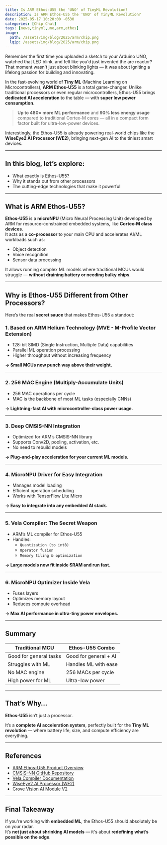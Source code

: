```yaml
---
title: Is ARM Ethos-U55 the 'UNO' of TinyML Revolution?
description: Is ARM Ethos-U55 the 'UNO' of TinyML Revolution?
date: 2025-05-17 10:20:00 -0530
categories: [Chip Chat]
tags: [news,tinyml,uno,arm,ethos]
image:
  path: /assets/img/blog/2025/arm/chip.png
  lqip: /assets/img/blog/2025/arm/chip.png
---
```


Remember the first time you uploaded a sketch to your Arduino UNO, watched that LED blink, and felt like you'd just invented the arc reactor? That moment wasn't just about blinking lights — it was about igniting a lifelong passion for building and innovating.

In the fast-evolving world of **Tiny ML** (Machine Learning on Microcontrollers), **ARM Ethos-U55** is a total game-changer. Unlike traditional processors or even regular microcontrollers, Ethos-U55 brings **dedicated AI acceleration** to the table — with **super low power consumption**.

> **Up to 480× more ML performance** and **90% less energy usage** compared to traditional Cortex-M cores — all in a compact form factor built for ultra-low-power devices.

Interestingly, the Ethos-U55 is already powering real-world chips like the **WiseEye2 AI Processor (WE2)**, bringing next-gen AI to the tiniest smart devices.

---

## In this blog, let’s explore:

- What exactly is Ethos-U55?  
- Why it stands out from other processors  
- The cutting-edge technologies that make it powerful  

---

## What is ARM Ethos-U55?

**Ethos-U55** is a **microNPU** (Micro Neural Processing Unit) developed by ARM for resource-constrained embedded systems, like **Cortex-M class devices**.  
It acts as a **co-processor** to your main CPU and accelerates AI/ML workloads such as:

- Object detection  
- Voice recognition  
- Sensor data processing  

It allows running complex ML models where traditional MCUs would struggle — **without draining battery or needing bulky chips**.

---

## Why is Ethos-U55 Different from Other Processors?

Here’s the real **secret sauce** that makes Ethos-U55 a standout:

### 1. Based on ARM Helium Technology (MVE - M-Profile Vector Extension)

- 128-bit SIMD (Single Instruction, Multiple Data) capabilities  
- Parallel ML operation processing  
- Higher throughput without increasing frequency  

**→ Small MCUs now punch way above their weight.**

---

### 2. 256 MAC Engine (Multiply-Accumulate Units)

- 256 MAC operations per cycle  
- MAC is the backbone of most ML tasks (especially CNNs)  

**→ Lightning-fast AI with microcontroller-class power usage.**

---

### 3. Deep CMSIS-NN Integration

- Optimized for ARM’s CMSIS-NN library  
- Supports Conv2D, pooling, activation, etc.  
- No need to rebuild models  

**→ Plug-and-play acceleration for your current ML models.**

---

### 4. MicroNPU Driver for Easy Integration

- Manages model loading  
- Efficient operation scheduling  
- Works with TensorFlow Lite Micro  

**→ Easy to integrate into any embedded AI stack.**

---

### 5. Vela Compiler: The Secret Weapon

- ARM’s ML compiler for Ethos-U55  
- Handles:
  - `Quantization (to int8)`  
  - `Operator fusion`  
  - `Memory tiling & optimization`  

**→ Large models now fit inside SRAM and run fast.**

---

### 6. MicroNPU Optimizer Inside Vela

- Fuses layers  
- Optimizes memory layout  
- Reduces compute overhead  

**→ Max AI performance in ultra-tiny power envelopes.**

---

## Summary

| Traditional MCU | Ethos-U55 Combo |
|------------------|------------------|
| Good for general tasks | Good for general + AI |
| Struggles with ML | Handles ML with ease |
| No MAC engine | 256 MACs per cycle |
| High power for ML | Ultra-low power |

---

## That’s Why…

**Ethos-U55** isn’t just a processor.

It’s a **complete AI acceleration system**, perfectly built for the **Tiny ML revolution** — where battery life, size, and compute efficiency are everything.

---

## References

- [ARM Ethos-U55 Product Overview](https://www.arm.com/products/silicon-ip-cpu/ethos/ethos-u55)  
- [CMSIS-NN GitHub Repository](https://github.com/ARM-software/CMSIS-NN)  
- [Vela Compiler Documentation](https://github.com/ARM-software/ethos-u-vela)  
- [WiseEye2 AI Processor (WE2)](https://www.aiot-aec.com/we2-ai-processor/)  
- [Grove Vision AI Module V2](https://wiki.seeedstudio.com/Grove-Vision-AI_Module/)

---

## Final Takeaway

If you're working with **embedded ML**, the Ethos-U55 should absolutely be on your radar.  
It’s **not just about shrinking AI models** — it's about **redefining what’s possible on the edge**.
